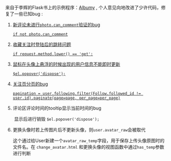 来自于李辉的Flask书上的示例程序：[Albumy](https://github.com/greyli/albumy) , 个人意见向地改进了少许代码，修复了一些已知bug :

1. [新评论未进行`photo.can_comment`验证的bug](https://github.com/greyli/albumy/issues/24)

   [`if not photo.can_comment`](https://github.com/amchii/FlaskAlbumy/blob/5aae074617bf96a7ab7c7febc9b07e057530bfda/albumy/blueprints/main.py#L283)

   

2. [收藏关注时登陆后的跳转问题](https://github.com/greyli/albumy/issues/22)

   [`if request.method.lower() == 'get':`](https://github.com/amchii/FlaskAlbumy/blob/5aae074617bf96a7ab7c7febc9b07e057530bfda/albumy/blueprints/main.py#L335)

   

3. [鼠标在头像上悬浮的时候出现的用户信息不能即时更新](https://github.com/greyli/albumy/issues/16)

   [`$el.popover('dispose');`](https://github.com/amchii/FlaskAlbumy/blob/5aae074617bf96a7ab7c7febc9b07e057530bfda/albumy/static/js/script.js#L75)

   

4. [关注页分页的bug](https://github.com/greyli/albumy/issues/25)

   [`pagination = user.following.filter(Follow.followed_id != user.id).paginate(page=page, per_page=per_page)`](https://github.com/amchii/FlaskAlbumy/blob/4fe090fc04b1e40120d85105f919a910f4fd386b/albumy/blueprints/user.py#L96)

   

5. 评论区评论时间的tooltip显示当前时间的bug

   

   ​	显示后进行销毁 `$el.popover('dispose');`

 6. 更换头像时若上传图片后不更新头像，则`user.avatar_raw`会被取代

    ​	这个通过给User新建一个`avatar_raw_temp`字段，用于保存上传头像原图时的文件名。在	   `change_avatar.html` 和更换头像的视图函数中通过`has_temp`参数进行判断

    

    

    